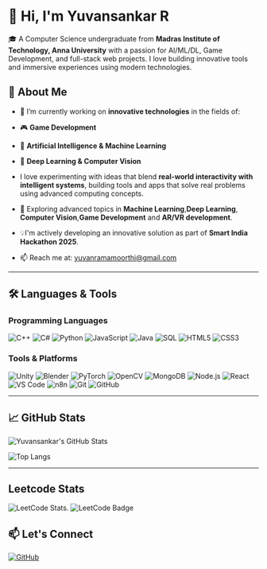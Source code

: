 # 👋 Hi, I'm Yuvansankar R

🎓 A Computer Science undergraduate from **Madras Institute of Technology, Anna University** with a passion for AI/ML/DL, Game Development, and full-stack web projects. I love building innovative tools and immersive experiences using modern technologies.

## 🚀 About Me
- 🚀 I’m currently working on **innovative technologies** in the fields of:

- 🎮 **Game Development**
- 🤖 **Artificial Intelligence & Machine Learning**
- 🧠 **Deep Learning & Computer Vision**
-  I love experimenting with ideas that blend **real-world interactivity with intelligent systems**, building tools and apps that solve real problems using advanced computing concepts.
- 🌱 Exploring advanced topics in **Machine Learning**,**Deep Learning**, **Computer Vision**,**Game Development** and **AR/VR development**.
- 💡I'm actively developing an innovative solution as part of **Smart India Hackathon 2025**.  
- 📫 Reach me at: yuvanramamoorthi@gmail.com

---

## 🛠️ Languages & Tools

### Programming Languages
![C++](https://img.shields.io/badge/C++-00599C?style=for-the-badge&logo=cplusplus&logoColor=white)
![C#](https://img.shields.io/badge/C%23-239120?style=for-the-badge&logo=csharp&logoColor=white)
![Python](https://img.shields.io/badge/Python-3776AB?style=for-the-badge&logo=python&logoColor=white)
![JavaScript](https://img.shields.io/badge/JavaScript-F7DF1E?style=for-the-badge&logo=javascript&logoColor=black)
![Java](https://img.shields.io/badge/Java-ED8B00?style=for-the-badge&logo=java&logoColor=white)
![SQL](https://img.shields.io/badge/SQL-336791?style=for-the-badge&logo=postgresql&logoColor=white)
![HTML5](https://img.shields.io/badge/HTML5-E34F26?style=for-the-badge&logo=html5&logoColor=white)
![CSS3](https://img.shields.io/badge/CSS3-1572B6?style=for-the-badge&logo=css3&logoColor=white)

### Tools & Platforms
![Unity](https://img.shields.io/badge/Unity-100000?style=for-the-badge&logo=unity&logoColor=white)
![Blender](https://img.shields.io/badge/Blender-F5792A?style=for-the-badge&logo=blender&logoColor=white)
![PyTorch](https://img.shields.io/badge/PyTorch-EE4C2C?style=for-the-badge&logo=pytorch&logoColor=white)
![OpenCV](https://img.shields.io/badge/OpenCV-5C3EE8?style=for-the-badge&logo=opencv&logoColor=white)
![MongoDB](https://img.shields.io/badge/MongoDB-47A248?style=for-the-badge&logo=mongodb&logoColor=white)
![Node.js](https://img.shields.io/badge/Node.js-339933?style=for-the-badge&logo=nodedotjs&logoColor=white)
![React](https://img.shields.io/badge/React-20232A?style=for-the-badge&logo=react&logoColor=61DAFB)
![VS Code](https://img.shields.io/badge/VS%20Code-007ACC?style=for-the-badge&logo=visualstudiocode&logoColor=white)
![n8n](https://img.shields.io/badge/n8n-FE6126?style=for-the-badge&logo=n8n&logoColor=white)
![Git](https://img.shields.io/badge/Git-F05032?style=for-the-badge&logo=git&logoColor=white)
![GitHub](https://img.shields.io/badge/GitHub-181717?style=for-the-badge&logo=github&logoColor=white)

---





## 📈 GitHub Stats

![Yuvansankar's GitHub Stats](https://github-readme-stats.vercel.app/api?username=YUVAN0907&show_icons=true&theme=radical)

![Top Langs](https://github-readme-stats.vercel.app/api/top-langs/?username=YUVAN0907&layout=compact&theme=radical)

---
## Leetcode Stats
![LeetCode Stats](https://leetcard.jacoblin.cool/2023503060?ext=activity).
![LeetCode Badge](https://img.shields.io/badge/LeetCode-100%2B_solved-orange?style=flat-square&logo=leetcode)


## 📫 Let's Connect


[![GitHub](https://img.shields.io/badge/GitHub-Follow-black?style=for-the-badge&logo=github)](https://github.com/YUVAN0907)
